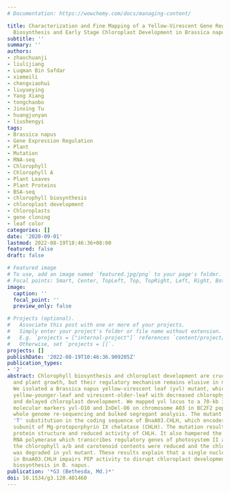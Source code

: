 ```yaml
---
# Documentation: https://wowchemy.com/docs/managing-content/

title: Characterization and Fine Mapping of a Yellow-Virescent Gene Regulating Chlorophyll
  Biosynthesis and Early Stage Chloroplast Development in Brassica napus
subtitle: ''
summary: ''
authors:
- zhaochuanji
- liulijiang
- Luqman Bin Safdar
- xiemeili
- chengxiaohui
- liuyueying
- Yang Xiang
- tongchaobo
- Jinxing Tu
- huangjunyan
- liushengyi
tags:
- Brassica napus
- Gene Expression Regulation
- Plant
- Mutation
- RNA-seq
- Chlorophyll
- Chlorophyll A
- Plant Leaves
- Plant Proteins
- BSA-seq
- chlorophyll biosynthesis
- chloroplast development
- Chloroplasts
- gene cloning
- leaf color
categories: []
date: '2020-09-01'
lastmod: 2022-08-19T18:46:36+08:00
featured: false
draft: false

# Featured image
# To use, add an image named `featured.jpg/png` to your page's folder.
# Focal points: Smart, Center, TopLeft, Top, TopRight, Left, Right, BottomLeft, Bottom, BottomRight.
image:
  caption: ''
  focal_point: ''
  preview_only: false

# Projects (optional).
#   Associate this post with one or more of your projects.
#   Simply enter your project's folder or file name without extension.
#   E.g. `projects = ["internal-project"]` references `content/project/deep-learning/index.md`.
#   Otherwise, set `projects = []`.
projects: []
publishDate: '2022-08-19T10:46:36.909205Z'
publication_types:
- '2'
abstract: Chlorophyll biosynthesis and chloroplast development are crucial to photosynthesis
  and plant growth, but their regulatory mechanism remains elusive in many crop species.
  We isolated a Brassica napus yellow-virescent leaf (yvl) mutant, which exhibited
  yellow-younger-leaf and virescent-older-leaf with decreased chlorophyll accumulation
  and delayed chloroplast development. We mapped yvl locus to a 70-kb interval between
  molecular markers yvl-O10 and InDel-O6 on chromosome A03 in BC2F2 population using
  whole genome re-sequencing and bulked segregant analysis. The mutant had a 'C' to
  'T' substitution in the coding sequence of BnaA03.CHLH, which encodes putative H
  subunit of Mg-protoporphyrin IX chelatase (CHLH). The mutation resulted in an imperfect
  protein structure and reduced activity of CHLH. It also hampered the plastid encoded
  RNA polymerase which transcribes regulatory genes of photosystem II and I. Consequently,
  the chlorophyll a/b and carotenoid contents were reduced and the chloroplast ultrastructure
  was degraded in yvl mutant. These results explain that a single nucleotide mutation
  in BnaA03.CHLH impairs PEP activity to disrupt chloroplast development and chlorophyll
  biosynthesis in B. napus.
publication: '*G3 (Bethesda, Md.)*'
doi: 10.1534/g3.120.401460
---
```

